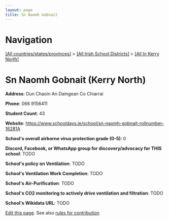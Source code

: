 ```yaml
---
layout: page
title: Sn Naomh Gobnait
---
```

# Navigation

[[All countries/states/provinces]](../../..) > [[All Irish School Districts]](../..) > [[All In Kerry North]](..)

# Sn Naomh Gobnait (Kerry North)

**Address**: Dun Chaoin An Daingean Co Chiarrai

**Phone**: 066 9156411

**Student Count**: 43

**Website**: <https://www.schooldays.ie/school/sn-naomh-gobnait-rollnumber-16281A>

**School's overall airborne virus protection grade (0-5)**: 0

**Discord, Facebook, or WhatsApp group for discovery/advocacy for THIS school**: TODO

**School's policy on Ventilation**: TODO

**School's Ventilation Work Completion**: TODO

**School's Air-Purification**: TODO

**School's CO2 monitoring to actively drive ventilation and filtration**: TODO

**School's Wikidata URL**: TODO


[Edit this page](https://github.com/ventilate-schools/Ireland/edit/main/./Kerry_North/Sn_Naomh_Gobnait.md). See also [rules for contribution](../../../contribution-rules/)